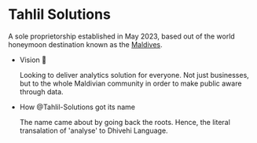 # Tahlil Solutions

A sole proprietorship established in May 2023, based out of the world honeymoon destination known as the [Maldives](https://www.google.com/search?client=firefox-b-d&q=Maldives). 

- Vision 👀

  Looking to deliver analytics solution for everyone. Not just businesses, but to the whole Maldivian community in order to make public aware through data.
  
-  How @Tahlil-Solutions got its name

   The name came about by going back the roots. Hence, the literal transalation of 'analyse' to Dhivehi Language.
  
  

<!---
Tahlil-Solutions/Tahlil-Solutions is a ✨ special ✨ repository because its `README.md` (this file) appears on your GitHub profile.
You can click the Preview link to take a look at your changes.
--->
